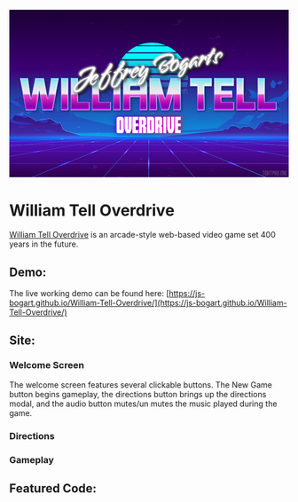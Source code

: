 ![alt text](https://github.com/JS-Bogart/William-Tell-Overdrive/blob/main/assets/images/backgrounds/title.jpg?raw=true "WTO Logo")

# William Tell Overdrive
[William Tell Overdrive](https://js-bogart.github.io/William-Tell-Overdrive/) is an arcade-style web-based video game set 400 years in the future.

## Demo:
The live working demo can be found here: [https://js-bogart.github.io/William-Tell-Overdrive/](https://js-bogart.github.io/William-Tell-Overdrive/)

## Site:
### Welcome Screen
The welcome screen features several clickable buttons. The New Game button begins gameplay, the directions button brings up the directions modal, and the audio button mutes/un mutes the music played during the game.


### Directions


### Gameplay


## Featured Code: